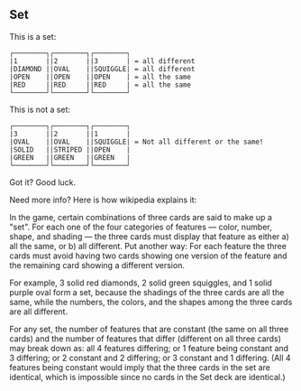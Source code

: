 ## Set
This is a set:

```
┌────────┐┌────────┐┌────────┐
|1       ||2       ||3       | = all different
|DIAMOND ||OVAL    ||SQUIGGLE| = all different
|OPEN    ||OPEN    ||OPEN    | = all the same
|RED     ||RED     ||RED     | = all the same
└────────┘└────────┘└────────┘
```

This is not a set:

```
┌────────┐┌────────┐┌────────┐
|3       ||2       ||1       |
|OVAL    ||OVAL    ||SQUIGGLE| = Not all different or the same!
|SOLID   ||STRIPED ||OPEN    |
|GREEN   ||GREEN   ||GREEN   |
└────────┘└────────┘└────────┘
```
Got it? Good luck.


Need more info? Here is how wikipedia explains it: 

In the game, certain combinations of three cards are said to make up a "set". For each one 
of the four categories of features — color, number, shape, and shading — the three cards must 
display that feature as either a) all the same, or b) all different. Put another way: For each 
feature the three cards must avoid having two cards showing one version of the feature and the 
remaining card showing a different version.

For example, 3 solid red diamonds, 2 solid green squiggles, and 1 solid purple oval form a set, 
because the shadings of the three cards are all the same, while the numbers, the colors, and the
shapes among the three cards are all different.

For any set, the number of features that are constant (the same on all three cards) and the number 
of features that differ (different on all three cards) may break down as: all 4 features differing; 
or 1 feature being constant and 3 differing; or 2 constant and 2 differing; or 3 constant and 1 differing. 
(All 4 features being constant would imply that the three cards in the set are identical, 
which is impossible since no cards in the Set deck are identical.)

